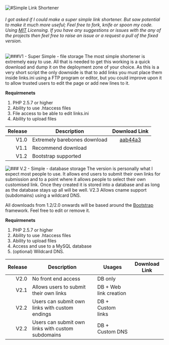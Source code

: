 ![#Simple Link Shortener](http://puu.sh/9Ym1a/3ebd4c8fca.png)
###### I got asked if I could make a super simple link shortener. But saw potential to make it much more useful; Feel free to fork, knife or spoon my code.  Using [MIT](http://opensource.org/licenses/MIT) Licensing. If you have any suggestions or issues with the any of the projects then feel free to raise an issue or a request a pull of the fixed version.


![###V1 - Super Simple - file storage](http://puu.sh/9Yniy/b71d20e1ee.png)
The most simple shortener is extremely easy to use. All that is needed to get this working is a quick download and dump it on the deployment zone of your choice. As this is a very short script the only downside is that to add links you must place them inside links.ini using a FTP program or editor, but you could improve upon it to allow trusted users to edit the page or add new lines to it.

**Requirmenets**

1. PHP 2.5.7 or higher
2. Ability to use .htaccess files
3. File access to be able to edit links.ini
4. Ability to upload files


| Release | Description                 | Download Link   |
| -------:| --------------------------- |:-----------------:|
| V1.0    | Extremely barebones download|[aab44a3](https://github.com/LukeXF/SimpleLinkShortener/releases/tag/V1.0)|
| V1.1    | Recommend download          |                 |
| V1.2    | Bootstrap supported         |                 |

![### V.2 - Simple - database storage](http://puu.sh/9YoVJ/4395ce7be1.png)
The version is personally what I expect most people to use. It allows end users to submit their own links for submission and to a point where it allows people to select their own customised link. Once they created it is stored into a database and as long as the database stays up all will be well. V2.3 Allows cname support (subdomains) using a wildcard DNS.

All downloads from 1.2/2.0 onwards will be based around the [Bootstrap](http://getbootstrap.com/) framework. Feel free to edit or remove it.

**Requirmenets**

1. PHP 2.5.7 or higher
2. Ability to use .htaccess files
3. Ability to upload files
4. Access and use to a MySQL database
4. (optional) Wildcard DNS.


| Release | Description                                       | Usages                 | Download Link   |
| -------:| ------------------------------------------------- |----------------------  |-----------------|
| V2.0    | No front end access                               | DB only                |                 |
| V2.1    | Allows users to submit their own links            | DB + Web link creation |                 |
| V2.2    | Users can submit own links with custom endings    | DB + Custom links      |                 |
| V2.2    | Users can submit own links with custom subdomains | DB + Custom DNS        |                 |
